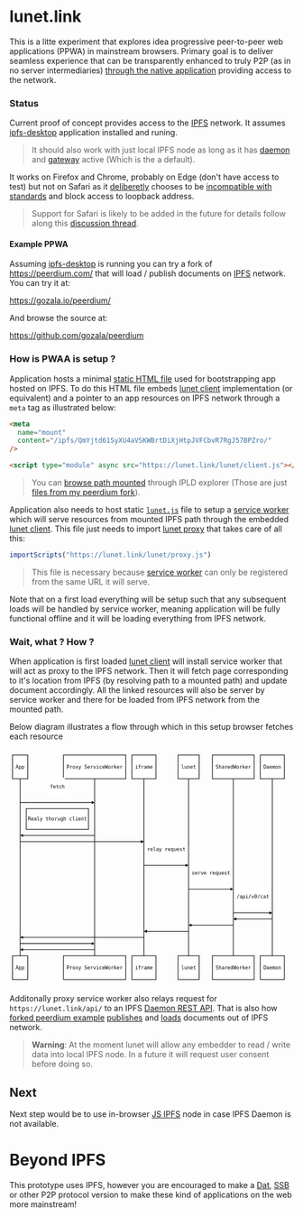 # lunet.link

This is a litte experiment that explores idea progressive peer-to-peer web applications (PPWA) in mainstream browsers. Primary goal is to deliver seamless experience that can be transparently enhanced to truly P2P (as in no server intermediaries) [through the native application][native talk] providing access to the network.

### Status

Current proof of concept provides access to the [IPFS][] network. It assumes [ipfs-desktop][] application installed and runing.

> It should also work with just local IPFS node as long as it has [daemon][ipfs-daemon] and [gateway][ipfs-gateway] active (Which is the a default).

It works on Firefox and Chrome, probably on Edge (don't have access to test) but not on Safari as it [deliberetly](https://bugs.webkit.org/show_bug.cgi?id=171934) chooses to be [incompatible with standards](https://w3c.github.io/webappsec-secure-contexts/#is-origin-trustworthy) and block access to loopback address.

> Support for Safari is likely to be added in the future for details follow along this [discussion thread][].

#### Example PPWA

Assuming [ipfs-desktop][] is running you can try a fork of https://peerdium.com/ that will load / publish documents on [IPFS] network. You can try it at:

https://gozala.io/peerdium/

And browse the source at:

https://github.com/gozala/peerdium

### How is PWAA is setup ?

Application hosts a minimal [static HTML file](https://github.com/Gozala/peerdium/blob/master/docs/index.html) used for bootstrapping app hosted on IPFS. To do this HTML file embeds [lunet client][] implementation (or equivalent) and a pointer to an app resources on IPFS network through a `meta` tag as illustrated below:

```html
<meta
  name="mount"
  content="/ipfs/QmYjtd61SyXU4aVSKWBrtDiXjHtpJVFCbvR7RgJ57BPZro/"
/>

<script type="module" async src="https://lunet.link/lunet/client.js"></script>
```

> You can [browse path mounted](https://webui.ipfs.io/#/explore/QmYjtd61SyXU4aVSKWBrtDiXjHtpJVFCbvR7RgJ57BPZro) through IPLD explorer (Those are just [files from my peerdium fork](https://github.com/gozala/peerdium)).

Application also needs to host static [`lunet.js`] file to setup a [service worker][] which will serve resources from mounted IPFS path through the embedded [lunet client][]. This file just needs to import [lunet proxy][] that takes care of all this:

```js
importScripts("https://lunet.link/lunet/proxy.js")
```

> This file is necessary because [service worker][] can only be registered from the same URL it will serve.

Note that on a first load everything will be setup such that any subsequent loads will be handled by service worker, meaning application will be fully functional offline and it will be loading everything from IPFS network.

### Wait, what ? How ?

When application is first loaded [lunet client][] will install service worker that will act as proxy to the IPFS network. Then it will fetch page corresponding to it's location from IPFS (by resolving path to a mounted path) and update document accordingly. All the linked resources will also be server by service worker and there for be loaded from IPFS network from the mounted path.

Below diagram illustrates a flow through which in this setup browser fetches each resource

<svg version="1.1" xmlns="http://www.w3.org/2000/svg" xmlns:xlink="http://www.w3.org/1999/xlink" style="overflow: hidden; position: relative; top: -0.366638px;" viewBox="0 0 927.1999988555908 772.5" preserveAspectRatio="xMidYMid meet"><desc>Created with Raphaël 2.2.0</desc><defs><path stroke-linecap="round" d="M5,0 0,2.5 5,5z" id="raphael-marker-block"></path><marker id="raphael-marker-endblock55-objygedn" markerHeight="5" markerWidth="5" orient="auto" refX="2.5" refY="2.5"><use xlink:href="#raphael-marker-block" transform="rotate(180 2.5 2.5) scale(1,1)" stroke-width="1.0000" fill="#000" stroke="none"></use></marker><marker id="raphael-marker-endblock55-obj2aj90" markerHeight="5" markerWidth="5" orient="auto" refX="2.5" refY="2.5"><use xlink:href="#raphael-marker-block" transform="rotate(180 2.5 2.5) scale(1,1)" stroke-width="1.0000" fill="#000" stroke="none"></use></marker><marker id="raphael-marker-endblock55-objcyj68" markerHeight="5" markerWidth="5" orient="auto" refX="2.5" refY="2.5"><use xlink:href="#raphael-marker-block" transform="rotate(180 2.5 2.5) scale(1,1)" stroke-width="1.0000" fill="#000" stroke="none"></use></marker><marker id="raphael-marker-endblock55-objwx2pz" markerHeight="5" markerWidth="5" orient="auto" refX="2.5" refY="2.5"><use xlink:href="#raphael-marker-block" transform="rotate(180 2.5 2.5) scale(1,1)" stroke-width="1.0000" fill="#000" stroke="none"></use></marker><marker id="raphael-marker-endblock55-objbjil4" markerHeight="5" markerWidth="5" orient="auto" refX="2.5" refY="2.5"><use xlink:href="#raphael-marker-block" transform="rotate(180 2.5 2.5) scale(1,1)" stroke-width="1.0000" fill="#000" stroke="none"></use></marker><marker id="raphael-marker-endblock55-obj27277" markerHeight="5" markerWidth="5" orient="auto" refX="2.5" refY="2.5"><use xlink:href="#raphael-marker-block" transform="rotate(180 2.5 2.5) scale(1,1)" stroke-width="1.0000" fill="#000" stroke="none"></use></marker><marker id="raphael-marker-endblock55-obja49dp" markerHeight="5" markerWidth="5" orient="auto" refX="2.5" refY="2.5"><use xlink:href="#raphael-marker-block" transform="rotate(180 2.5 2.5) scale(1,1)" stroke-width="1.0000" fill="#000" stroke="none"></use></marker><marker id="raphael-marker-endblock55-obj84mhb" markerHeight="5" markerWidth="5" orient="auto" refX="2.5" refY="2.5"><use xlink:href="#raphael-marker-block" transform="rotate(180 2.5 2.5) scale(1,1)" stroke-width="1.0000" fill="#000" stroke="none"></use></marker><marker id="raphael-marker-endblock55-obj01wvo" markerHeight="5" markerWidth="5" orient="auto" refX="2.5" refY="2.5"><use xlink:href="#raphael-marker-block" transform="rotate(180 2.5 2.5) scale(1,1)" stroke-width="1.0000" fill="#000" stroke="none"></use></marker><marker id="raphael-marker-endblock55-obj4tnui" markerHeight="5" markerWidth="5" orient="auto" refX="2.5" refY="2.5"><use xlink:href="#raphael-marker-block" transform="rotate(180 2.5 2.5) scale(1,1)" stroke-width="1.0000" fill="#000" stroke="none"></use></marker><marker id="raphael-marker-endblock55-objq8fvm" markerHeight="5" markerWidth="5" orient="auto" refX="2.5" refY="2.5"><use xlink:href="#raphael-marker-block" transform="rotate(180 2.5 2.5) scale(1,1)" stroke-width="1.0000" fill="#000" stroke="none"></use></marker><marker id="raphael-marker-endblock55-objmdfg5" markerHeight="5" markerWidth="5" orient="auto" refX="2.5" refY="2.5"><use xlink:href="#raphael-marker-block" transform="rotate(180 2.5 2.5) scale(1,1)" stroke-width="1.0000" fill="#000" stroke="none"></use></marker></defs><rect x="10" y="20" width="49.79999923706055" height="77.5" rx="0" ry="0" fill="none" stroke="#000000" style="" stroke-width="2"></rect><rect x="20.000001907348633" y="30" width="29.799999237060547" height="57.5" rx="0" ry="0" fill="#ffffff" stroke="none" style=""></rect><text style="text-anchor: middle; font-family: Andale Mono, monospace; font-size: 16px;" x="34.89999961853027" y="58.75" text-anchor="middle" font-family="Andale Mono, monospace" font-size="16px" stroke="none" fill="#000000"><tspan dy="5.75">App</tspan></text><rect x="10" y="675" width="49.79999923706055" height="77.5" rx="0" ry="0" fill="none" stroke="#000000" style="" stroke-width="2"></rect><rect x="20.000001907348633" y="685" width="29.799999237060547" height="57.5" rx="0" ry="0" fill="#ffffff" stroke="none" style=""></rect><text style="text-anchor: middle; font-family: Andale Mono, monospace; font-size: 16px;" x="34.89999961853027" y="713.75" text-anchor="middle" font-family="Andale Mono, monospace" font-size="16px" stroke="none" fill="#000000"><tspan dy="5.75">App</tspan></text><path style="" fill="none" stroke="#000000" d="M34.89999961853027,97.5L34.89999961853027,675" stroke-width="2"></path><rect x="176.2000026702881" y="20" width="203.39999389648438" height="77.5" rx="0" ry="0" fill="none" stroke="#000000" style="" stroke-width="2"></rect><rect x="186.1999969482422" y="30" width="183.39999389648438" height="57.5" rx="0" ry="0" fill="#ffffff" stroke="none" style=""></rect><text style="text-anchor: middle; font-family: Andale Mono, monospace; font-size: 16px;" x="277.8999996185303" y="58.75" text-anchor="middle" font-family="Andale Mono, monospace" font-size="16px" stroke="none" fill="#000000"><tspan dy="5.75">Proxy ServiceWorker</tspan></text><rect x="176.2000026702881" y="675" width="203.39999389648438" height="77.5" rx="0" ry="0" fill="none" stroke="#000000" style="" stroke-width="2"></rect><rect x="186.1999969482422" y="685" width="183.39999389648438" height="57.5" rx="0" ry="0" fill="#ffffff" stroke="none" style=""></rect><text style="text-anchor: middle; font-family: Andale Mono, monospace; font-size: 16px;" x="277.8999996185303" y="713.75" text-anchor="middle" font-family="Andale Mono, monospace" font-size="16px" stroke="none" fill="#000000"><tspan dy="5.75">Proxy ServiceWorker</tspan></text><path style="" fill="none" stroke="#000000" d="M277.8999996185303,97.5L277.8999996185303,675" stroke-width="2"></path><rect x="399.59999656677246" y="20" width="78.5999984741211" height="77.5" rx="0" ry="0" fill="none" stroke="#000000" style="" stroke-width="2"></rect><rect x="409.6000061035156" y="30" width="58.599998474121094" height="57.5" rx="0" ry="0" fill="#ffffff" stroke="none" style=""></rect><text style="text-anchor: middle; font-family: Andale Mono, monospace; font-size: 16px;" x="438.899995803833" y="58.75" text-anchor="middle" font-family="Andale Mono, monospace" font-size="16px" stroke="none" fill="#000000"><tspan dy="5.75">iframe</tspan></text><rect x="399.59999656677246" y="675" width="78.5999984741211" height="77.5" rx="0" ry="0" fill="none" stroke="#000000" style="" stroke-width="2"></rect><rect x="409.6000061035156" y="685" width="58.599998474121094" height="57.5" rx="0" ry="0" fill="#ffffff" stroke="none" style=""></rect><text style="text-anchor: middle; font-family: Andale Mono, monospace; font-size: 16px;" x="438.899995803833" y="713.75" text-anchor="middle" font-family="Andale Mono, monospace" font-size="16px" stroke="none" fill="#000000"><tspan dy="5.75">iframe</tspan></text><path style="" fill="none" stroke="#000000" d="M438.899995803833,97.5L438.899995803833,675" stroke-width="2"></path><rect x="550.1999988555908" y="20" width="69" height="77.5" rx="0" ry="0" fill="none" stroke="#000000" style="" stroke-width="2"></rect><rect x="560.2000122070312" y="30" width="49" height="57.5" rx="0" ry="0" fill="#ffffff" stroke="none" style=""></rect><text style="text-anchor: middle; font-family: Andale Mono, monospace; font-size: 16px;" x="584.6999988555908" y="58.75" text-anchor="middle" font-family="Andale Mono, monospace" font-size="16px" stroke="none" fill="#000000"><tspan dy="5.75">lunet</tspan></text><rect x="550.1999988555908" y="675" width="69" height="77.5" rx="0" ry="0" fill="none" stroke="#000000" style="" stroke-width="2"></rect><rect x="560.2000122070312" y="685" width="49" height="57.5" rx="0" ry="0" fill="#ffffff" stroke="none" style=""></rect><text style="text-anchor: middle; font-family: Andale Mono, monospace; font-size: 16px;" x="584.6999988555908" y="713.75" text-anchor="middle" font-family="Andale Mono, monospace" font-size="16px" stroke="none" fill="#000000"><tspan dy="5.75">lunet</tspan></text><path style="" fill="none" stroke="#000000" d="M584.6999988555908,97.5L584.6999988555908,675" stroke-width="2"></path><rect x="662.4000034332275" y="20" width="136.1999969482422" height="77.5" rx="0" ry="0" fill="none" stroke="#000000" style="" stroke-width="2"></rect><rect x="672.4000244140625" y="30" width="116.19999694824219" height="57.5" rx="0" ry="0" fill="#ffffff" stroke="none" style=""></rect><text style="text-anchor: middle; font-family: Andale Mono, monospace; font-size: 16px;" x="730.5000019073486" y="58.75" text-anchor="middle" font-family="Andale Mono, monospace" font-size="16px" stroke="none" fill="#000000"><tspan dy="5.75">SharedWorker</tspan></text><rect x="662.4000034332275" y="675" width="136.1999969482422" height="77.5" rx="0" ry="0" fill="none" stroke="#000000" style="" stroke-width="2"></rect><rect x="672.4000244140625" y="685" width="116.19999694824219" height="57.5" rx="0" ry="0" fill="#ffffff" stroke="none" style=""></rect><text style="text-anchor: middle; font-family: Andale Mono, monospace; font-size: 16px;" x="730.5000019073486" y="713.75" text-anchor="middle" font-family="Andale Mono, monospace" font-size="16px" stroke="none" fill="#000000"><tspan dy="5.75">SharedWorker</tspan></text><path style="" fill="none" stroke="#000000" d="M730.5000019073486,97.5L730.5000019073486,675" stroke-width="2"></path><rect x="818.6000003814697" y="20" width="78.5999984741211" height="77.5" rx="0" ry="0" fill="none" stroke="#000000" style="" stroke-width="2"></rect><rect x="828.6000366210938" y="30" width="58.599998474121094" height="57.5" rx="0" ry="0" fill="#ffffff" stroke="none" style=""></rect><text style="text-anchor: middle; font-family: Andale Mono, monospace; font-size: 16px;" x="857.8999996185303" y="58.75" text-anchor="middle" font-family="Andale Mono, monospace" font-size="16px" stroke="none" fill="#000000"><tspan dy="5.75">Daemon</tspan></text><rect x="818.6000003814697" y="675" width="78.5999984741211" height="77.5" rx="0" ry="0" fill="none" stroke="#000000" style="" stroke-width="2"></rect><rect x="828.6000366210938" y="685" width="58.599998474121094" height="57.5" rx="0" ry="0" fill="#ffffff" stroke="none" style=""></rect><text style="text-anchor: middle; font-family: Andale Mono, monospace; font-size: 16px;" x="857.8999996185303" y="713.75" text-anchor="middle" font-family="Andale Mono, monospace" font-size="16px" stroke="none" fill="#000000"><tspan dy="5.75">Daemon</tspan></text><path style="" fill="none" stroke="#000000" d="M857.8999996185303,97.5L857.8999996185303,675" stroke-width="2"></path><rect x="131.89999389648438" y="93.75" width="49" height="57.5" rx="0" ry="0" fill="#ffffff" stroke="none" style=""></rect><text style="text-anchor: middle; font-family: Andale Mono, monospace; font-size: 16px;" x="156.39999961853027" y="122.5" text-anchor="middle" font-family="Andale Mono, monospace" font-size="16px" stroke="none" fill="#000000"><tspan dy="5.75">fetch</tspan></text><path style="" fill="none" stroke="#000000" d="M34.89999961853027,175C34.89999961853027,175,238.2544886469841,175,272.9081588964618,175" stroke-width="2" marker-end="url(#raphael-marker-endblock55-objygedn)" stroke-dasharray="none"></path><rect x="54.89999961853027" y="195" width="203" height="67.5" rx="0" ry="0" fill="none" stroke="#000000" style="" stroke-width="2"></rect><rect x="59.899993896484375" y="200" width="193" height="57.5" rx="0" ry="0" fill="#ffffff" stroke="none" style=""></rect><text style="text-anchor: middle; font-family: Andale Mono, monospace; font-size: 16px;" x="156.39999961853027" y="228.75" text-anchor="middle" font-family="Andale Mono, monospace" font-size="16px" stroke="none" fill="#000000"><tspan dy="5.75">Realy thorugh client</tspan></text><rect x="0" y="0" width="0" height="0" rx="0" ry="0" fill="#ffffff" stroke="none" style=""></rect><text style="text-anchor: middle; font-family: Andale Mono, monospace; font-size: 16px;" x="156.39999961853027" y="287.5" text-anchor="middle" font-family="Andale Mono, monospace" font-size="16px" stroke="none" fill="#000000"><tspan dy="287.5"></tspan></text><path style="" fill="none" stroke="#000000" d="M277.8999996185303,282.5C277.8999996185303,282.5,74.54551059007645,282.5,39.89184034059872,282.5" stroke-width="2" marker-end="url(#raphael-marker-endblock55-obj2aj90)" stroke-dasharray="none"></path><rect x="0" y="0" width="0" height="0" rx="0" ry="0" fill="#ffffff" stroke="none" style=""></rect><text style="text-anchor: middle; font-family: Andale Mono, monospace; font-size: 16px;" x="236.89999771118164" y="307.5" text-anchor="middle" font-family="Andale Mono, monospace" font-size="16px" stroke="none" fill="#000000"><tspan dy="307.5"></tspan></text><path style="" fill="none" stroke="#000000" d="M34.89999961853027,302.5C34.89999961853027,302.5,387.57801605047075,302.5,433.9014469197051,302.5" stroke-width="2" marker-end="url(#raphael-marker-endblock55-objcyj68)" stroke-dasharray="none"></path><rect x="448.8999938964844" y="298.75" width="125.80000305175781" height="57.5" rx="0" ry="0" fill="#ffffff" stroke="none" style=""></rect><text style="text-anchor: middle; font-family: Andale Mono, monospace; font-size: 16px;" x="511.7999973297119" y="327.5" text-anchor="middle" font-family="Andale Mono, monospace" font-size="16px" stroke="none" fill="#000000"><tspan dy="5.75">relay request</tspan></text><path style="" fill="none" stroke="#000000" d="M438.899995803833,380C438.899995803833,380,554.107029572534,380,579.7023422506389,380" stroke-width="2" marker-end="url(#raphael-marker-endblock55-objwx2pz)" stroke-dasharray="none"></path><rect x="594.699951171875" y="376.25" width="125.80000305175781" height="57.5" rx="0" ry="0" fill="#ffffff" stroke="none" style=""></rect><text style="text-anchor: middle; font-family: Andale Mono, monospace; font-size: 16px;" x="657.6000003814697" y="405" text-anchor="middle" font-family="Andale Mono, monospace" font-size="16px" stroke="none" fill="#000000"><tspan dy="5.75">serve request</tspan></text><path style="" fill="none" stroke="#000000" d="M584.6999988555908,457.5C584.6999988555908,457.5,699.9070326242918,457.5,725.5023453023967,457.5" stroke-width="2" marker-end="url(#raphael-marker-endblock55-objbjil4)" stroke-dasharray="none"></path><rect x="740.9000244140625" y="453.75" width="106.5999984741211" height="57.5" rx="0" ry="0" fill="#ffffff" stroke="none" style=""></rect><text style="text-anchor: middle; font-family: Andale Mono, monospace; font-size: 16px;" x="794.2000007629395" y="482.5" text-anchor="middle" font-family="Andale Mono, monospace" font-size="16px" stroke="none" fill="#000000"><tspan dy="5.75">/api/v0/cat</tspan></text><path style="" fill="none" stroke="#000000" d="M730.5000019073486,535C730.5000019073486,535,829.3513467195589,535,852.9057687255934,535" stroke-width="2" marker-end="url(#raphael-marker-endblock55-obj27277)" stroke-dasharray="none"></path><rect x="0" y="0" width="0" height="0" rx="0" ry="0" fill="#ffffff" stroke="none" style=""></rect><text style="text-anchor: middle; font-family: Andale Mono, monospace; font-size: 16px;" x="794.2000007629395" y="560" text-anchor="middle" font-family="Andale Mono, monospace" font-size="16px" stroke="none" fill="#000000"><tspan dy="560"></tspan></text><path style="" fill="none" stroke="#000000" d="M857.8999996185303,555C857.8999996185303,555,759.04865480632,555,735.4942328002855,555" stroke-width="2" marker-end="url(#raphael-marker-endblock55-obja49dp)" stroke-dasharray="none"></path><rect x="0" y="0" width="0" height="0" rx="0" ry="0" fill="#ffffff" stroke="none" style=""></rect><text style="text-anchor: middle; font-family: Andale Mono, monospace; font-size: 16px;" x="657.6000003814697" y="580" text-anchor="middle" font-family="Andale Mono, monospace" font-size="16px" stroke="none" fill="#000000"><tspan dy="580"></tspan></text><path style="" fill="none" stroke="#000000" d="M730.5000019073486,575C730.5000019073486,575,615.2929681386477,575,589.6976554605427,575" stroke-width="2" marker-end="url(#raphael-marker-endblock55-obj84mhb)" stroke-dasharray="none"></path><rect x="0" y="0" width="0" height="0" rx="0" ry="0" fill="#ffffff" stroke="none" style=""></rect><text style="text-anchor: middle; font-family: Andale Mono, monospace; font-size: 16px;" x="511.7999973297119" y="600" text-anchor="middle" font-family="Andale Mono, monospace" font-size="16px" stroke="none" fill="#000000"><tspan dy="600"></tspan></text><path style="" fill="none" stroke="#000000" d="M584.6999988555908,595C584.6999988555908,595,469.49296508688985,595,443.89765240878495,595" stroke-width="2" marker-end="url(#raphael-marker-endblock55-obj01wvo)" stroke-dasharray="none"></path><rect x="0" y="0" width="0" height="0" rx="0" ry="0" fill="#ffffff" stroke="none" style=""></rect><text style="text-anchor: middle; font-family: Andale Mono, monospace; font-size: 16px;" x="236.89999771118164" y="620" text-anchor="middle" font-family="Andale Mono, monospace" font-size="16px" stroke="none" fill="#000000"><tspan dy="620"></tspan></text><path style="" fill="none" stroke="#000000" d="M438.899995803833,615C438.899995803833,615,86.22197937189253,615,39.89854850265816,615" stroke-width="2" marker-end="url(#raphael-marker-endblock55-obj4tnui)" stroke-dasharray="none"></path><rect x="0" y="0" width="0" height="0" rx="0" ry="0" fill="#ffffff" stroke="none" style=""></rect><text style="text-anchor: middle; font-family: Andale Mono, monospace; font-size: 16px;" x="156.39999961853027" y="640" text-anchor="middle" font-family="Andale Mono, monospace" font-size="16px" stroke="none" fill="#000000"><tspan dy="640"></tspan></text><path style="" fill="none" stroke="#000000" d="M34.89999961853027,635C34.89999961853027,635,238.2544886469841,635,272.9081588964618,635" stroke-width="2" marker-end="url(#raphael-marker-endblock55-objq8fvm)" stroke-dasharray="none"></path><rect x="0" y="0" width="0" height="0" rx="0" ry="0" fill="#ffffff" stroke="none" style=""></rect><text style="text-anchor: middle; font-family: Andale Mono, monospace; font-size: 16px;" x="156.39999961853027" y="660" text-anchor="middle" font-family="Andale Mono, monospace" font-size="16px" stroke="none" fill="#000000"><tspan dy="660"></tspan></text><path style="" fill="none" stroke="#000000" d="M277.8999996185303,655C277.8999996185303,655,74.54551059007645,655,39.89184034059872,655" stroke-width="2" marker-end="url(#raphael-marker-endblock55-objmdfg5)" stroke-dasharray="none"></path></svg>

Additonally proxy service worker also relays request for `https://lunet.link/api/` to an IPFS [Daemon REST API](https://docs.ipfs.io/reference/api/http/). That is also how [forked peerdium example][peerdium example] [publishes](https://github.com/Gozala/peerdium/blob/960422670399a76d5bbb9aff4f2c1cf704ebf0a9/static/js/editor.js#L97-L108) and [loads](https://github.com/Gozala/peerdium/blob/960422670399a76d5bbb9aff4f2c1cf704ebf0a9/static/js/editor.js#L110-L119) documents out of IPFS network.

> **Warning**: At the moment lunet will allow any embedder to read / write data into local IPFS node. In a future it will request user consent before doing so.

## Next

Next step would be to use in-browser [JS IPFS][] node in case IPFS Daemon is not available.

# Beyond IPFS

This prototype uses IPFS, however you are encouraged to make a [Dat][], [SSB][] or other P2P protocol version to make these kind of applications on the web more mainstream!

[lunet client]: https://github.com/Gozala/lunet/blob/master/docs/lunet/client.js
[ipfs]: http://ipfs.io/
[service worker]: https://developer.mozilla.org/en-US/docs/Web/API/Service_Worker_API/Using_Service_Workers#Updating_your_service_worker
[`lunet.js`]: https://github.com/Gozala/peerdium/blob/master/docs/lunet.js
[lunet proxy]: https://github.com/Gozala/lunet/blob/master/docs/lunet/proxy.js
[peerdium example]: https://gozala.io/peerdium/
[native talk]: https://via.hypothes.is/https://gozala.hashbase.io/posts/Native%20talk.html
[ipfs-desktop]: https://github.com/ipfs-shipyard/ipfs-desktop
[ipfs-gateway]: https://github.com/ipfs/go-ipfs/blob/v0.4.15/docs/config.md#gateway
[ipfs-daemon]: https://github.com/ipfs/go-ipfs/blob/v0.4.15/docs/config.md#api
[discussion thread]: https://github.com/ipfs/in-web-browsers/issues/137
[js ipfs]: https://github.com/ipfs/js-ipfs
[dat]: http://datproject.org/
[ssb]: https://www.scuttlebutt.nz/
